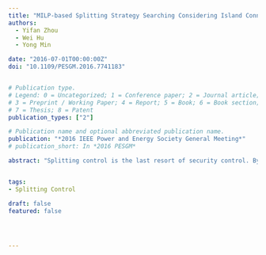 ```yaml
---
title: "MILP-based Splitting Strategy Searching Considering Island Connectivity and Voltage Stability Margin"
authors:
  - Yifan Zhou
  - Wei Hu
  - Yong Min

date: "2016-07-01T00:00:00Z"
doi: "10.1109/PESGM.2016.7741183"


# Publication type.
# Legend: 0 = Uncategorized; 1 = Conference paper; 2 = Journal article;
# 3 = Preprint / Working Paper; 4 = Report; 5 = Book; 6 = Book section;
# 7 = Thesis; 8 = Patent
publication_types: ["2"]

# Publication name and optional abbreviated publication name.
publication: "*2016 IEEE Power and Energy Society General Meeting*"
# publication_short: In *2016 PESGM*

abstract: "Splitting control is the last resort of security control. By splitting the whole system into several isolated islands, splitting control can ensure system stability and power supply under extremely emergency situation. In this paper, a mixed integer linear programming (MILP) based splitting strategy searching model is proposed. Connectivity constraints and voltage stability margin in each island are considered to help obtain more practical splitting strategy. The constraints are established in a linear form so that the model can be easily solved. Additionally, a strategy space reduction method based on flow tracing is presented to enhance computation efficiency. Case studies on four IEEE test systems shows the validity and computation performance of the proposed model. Also, the necessity of considering connectivity and stability is analyzed in simulation."


tags:
- Splitting Control

draft: false
featured: false




---
```



